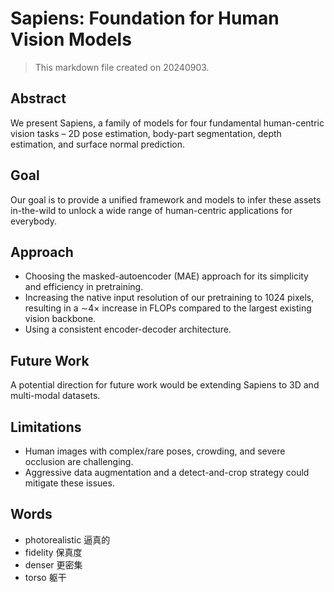 # Sapiens: Foundation for Human Vision Models

> This markdown file created on 20240903.

## Abstract

We present Sapiens, a family of models for four fundamental human-centric vision tasks – 2D pose estimation, body-part segmentation, depth estimation, and surface normal prediction.



## Goal

Our goal is to provide a unified framework and models to infer these assets in-the-wild to unlock a wide range of human-centric applications for everybody.



## Approach

- Choosing the masked-autoencoder (MAE) approach for its simplicity and efficiency in pretraining.
- Increasing the native input resolution of our pretraining to 1024 pixels, resulting in a ∼4× increase in FLOPs compared to the largest existing vision backbone.
- Using a consistent encoder-decoder architecture.



## Future Work

A potential direction for future work would be extending Sapiens to 3D and multi-modal datasets.



## Limitations

- Human images with complex/rare poses, crowding, and severe occlusion are challenging.
- Aggressive data augmentation and a detect-and-crop strategy could mitigate these issues.



## Words

- photorealistic 逼真的
- fidelity 保真度
- denser 更密集
- torso 躯干
